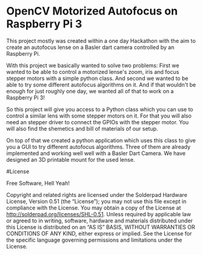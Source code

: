 # OpenCV Motorized Autofocus on Raspberry Pi 3

This project mostly was created within a one day Hackathon with the aim to create an autofocus lense on a Basler dart camera controlled by an Raspberry Pi.

With this project we basically wanted to solve two problems:
First we wanted to be able to control a motorized lense's zoom, iris and focus stepper motors with a simple python class. And second we wanted to be able to try some different autofocus algorithms on it.
And if that wouldn't be enough for just roughly one day, we wanted all of that to work on a Raspberry Pi 3! 

So this project will give you access to a Python class which you can use to control a similar lens with some stepper motors on it. For that you will also need an stepper driver to connect the GPIOs with the stepper motor. You will also find the shemetics and bill of materials of our setup. 

On top of that we created a python application which uses this class to give you a GUI to try different autofocus algorithms. Three of them are already implemented and working well well with a Basler Dart Camera. We have designed an 3D printable mount for the used lense.

#License

Free Software, Hell Yeah!

Copyright and related rights are licensed under the Solderpad Hardware License, Version 0.51 (the “License”); you may not use this file except in compliance with the License. You may obtain a copy of the License at http://solderpad.org/licenses/SHL-0.51. Unless required by applicable law or agreed to in writing, software, hardware and materials distributed under this License is distributed on an “AS IS” BASIS, WITHOUT WARRANTIES OR CONDITIONS OF ANY KIND, either express or implied. See the License for the specific language governing permissions and limitations under the License.

